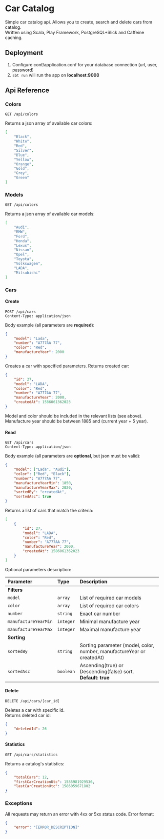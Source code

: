 # Car Catalog
Simple car catalog api. Allows you to create, search and delete cars from catalog.  
Written using Scala, Play Framework, PostgreSQL+Slick and Caffeine caching.  

## Deployment
1. Configure conf/application.conf for your database connection (url, user, password)
2. `sbt run` will run the app on **localhost:9000**

## Api Reference
### Colors
```http
GET /api/colors
```
Returns a json array of available car colors:
```json
[
    "Black",
    "White",
    "Red",
    "Silver",
    "Blue",
    "Yellow",
    "Orange",
    "Gold",
    "Grey",
    "Green"
]
```

### Models
```http
GET /api/colors
```
Returns a json array of available car models:
```json
[
    "Audi",
    "BMW",
    "Ford",
    "Honda",
    "Lexus",
    "Nissan",
    "Opel",
    "Toyota",
    "Volkswagen",
    "LADA",
    "Mitsubishi"
]
```

### Cars
  
#### Create
```http
POST /api/cars
Content-Type: application/json
```
Body example (all parameters are **required**):
```json
{
    "model": "Lada",
    "number": "A777AA 77",
    "color": "Red",
    "manufactureYear": 2000
}
```
Creates a car with specified parameters. Returns created car: 
```json
{
    "id": 27,
    "model": "LADA",
    "color": "Red",
    "number": "A777AA 77",
    "manufactureYear": 2000,
    "createdAt": 1586061362023
}
```
Model and color should be included in the relevant lists (see above).  
Manufacture year should be between 1885 and (current year + 5 year). 

#### Read
```http
GET /api/cars
Content-Type: application/json
```
Body example (all parameters are **optional**, but json must be valid):  
```json
{
	"model": ["Lada", "Audi"],
	"color": ["Red", "Black"],
	"number": "A777AA 77",
	"manufactureYearMin": 1850,
	"manufactureYearMax": 2020,
	"sortedBy": "createdAt",
	"sortedAsc": true
}
```
Returns a list of cars that match the criteria:
```json
[
    {
        "id": 27,
        "model": "LADA",
        "color": "Red",
        "number": "A777AA 77",
        "manufactureYear": 2000,
        "createdAt": 1586061362023
    }
]
```
  
Optional parameters description: 

| Parameter | Type | Description |
| :--- | :--- | :--- |
|**Filters**|
| `model` | `array` | List of required car models |
| `color` | `array` | List of required car colors |
| `number` | `string` | Exact car number |
| `manufactureYearMin` | `integer` | Minimal manufacture year |
| `manufactureYearMax` | `integer` | Maximal manufacture year |
|**Sorting**|
| `sortedBy` | `string` | Sorting parameter (model, color, number, manufactureYear or createdAt) |
| `sortedAsc` | `boolean` | Ascending(true) or Descending(false) sort.<br>**Default: true** |

#### Delete
```http
DELETE /api/cars/[car_id]
```
Deletes a car with specific id.   
Returns deleted car id:
```json
{
    "deletedId": 26
}
```

#### Statistics
```http request
GET /api/cars/statistics
```
Returns a catalog's statistics:
```json
{
    "totalCars": 12,
    "firstCarCreationUtc": 1585981929536,
    "lastCarCreationUtc": 1586059671802
}
```

### Exceptions
All requests may return an error with 4xx or 5xx status code.
Error format:
```json
{
    "error": "[ERROR_DESCRIPTION]"
}
```